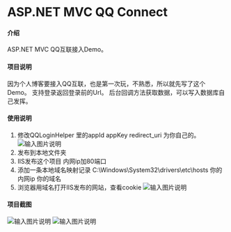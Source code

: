 # ASP.NET MVC QQ Connect

#### 介绍
ASP.NET MVC QQ互联接入Demo。

#### 项目说明
因为个人博客要接入QQ互联，也是第一次玩，不熟悉，所以就先写了这个Demo。
支持登录返回登录前的Url。
后台回调方法获取数据，可以写入数据库自己发挥。

#### 使用说明

1. 修改QQLoginHelper 里的appId appKey redirect_uri 为你自己的。
![输入图片说明](https://images.gitee.com/uploads/images/2019/0725/122551_5d90d5a6_1130037.jpeg "_1.jpg")
2. 发布到本地文件夹
3. IIS发布这个项目 内网ip加80端口
4. 添加一条本地域名映射记录 C:\Windows\System32\drivers\etc\hosts 你的内网ip 你的域名
5. 浏览器用域名打开IIS发布的网站，查看cookie
![输入图片说明](https://images.gitee.com/uploads/images/2019/0725/123034_921b8e66_1130037.jpeg "cookie.jpg")


#### 项目截图
![输入图片说明](https://images.gitee.com/uploads/images/2019/0725/123504_3acd2bdf_1130037.jpeg "e.jpg")
![输入图片说明](https://images.gitee.com/uploads/images/2019/0725/123524_c8097b27_1130037.jpeg "e1.jpg")